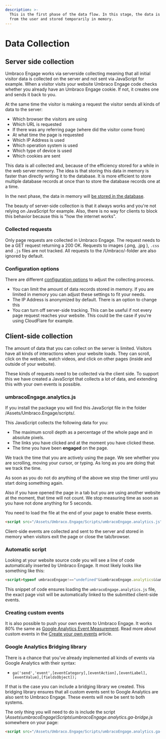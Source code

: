 ```yaml
---
description: >-
  This is the first phase of the data flow. In this stage, the data is collected
  from the user and stored temporarily in memory.
---
```


# Data Collection

## Server side collection

Umbraco Engage works via serverside collecting meaning that all initial visitor data is collected on the server and not sent via JavaScript for example. When a visitor visits your website Umbraco Engage code checks whether you already have an Umbraco Engage cookie. If not, it creates one and sends it back to you.

At the same time the visitor is making a request the visitor sends all kinds of data to the server:

* Which browser the visitors are using
* Which URL is requested
* If there was any referring page (where did the visitor come from)
* At what time the page is requested
* Which IP Address is used
* Which operation system is used
* Which type of device is used
* Which cookies are sent

This data is all collected and, because of the efficiency stored for a while in the web server memory. The idea is that storing this data in memory is faster than directly writing it to the database. It is more efficient to store multiple database records at once than to store the database records one at a time.

In the next phase, the data in memory will [be stored in the database](data-storage.md).

The beauty of server-side collection is that it always works and you're not relying on JavaScript for example. Also, there is no way for clients to block this behavior because this is "how the internet works".

### Collected requests

Only page requests are collected in Umbraco Engage. The request needs to be a GET request returning a 200 OK. Requests to images (.png, .jpg ), `.css` and `.js` files are not tracked. All requests to the /Umbraco/-folder are also ignored by default.

### Configuration options

There are different [configuration options](../../settings/configuration.md) to adjust the collecting process.

* You can limit the amount of data records stored in memory. If you are limited in memory you can adjust these settings to fit your needs.
* The IP Address is anonymized by default. There is an option to change this
* You can turn off server-side tracking. This can be useful if not every page request reaches your website. This could be the case if you're using CloudFlare for example.

## Client-side collection

The amount of data that you can collect on the server is limited. Visitors have all kinds of interactions when your website loads. They can scroll, click on the website, watch videos, and click on other pages (inside and outside of your website).

These kinds of requests need to be collected via the client side. To support this we have created a JavaScript that collects a lot of data, and extending this with your own events is possible.

### umbracoEngage.analytics.js

If you install the package you will find this JavaScript file in the folder /Assets/Umbraco.Engage/scripts/.

This JavaScript collects the following data for you:

* The maximum scroll depth as a percentage of the whole page and in absolute pixels.
* The links you have clicked and at the moment you have clicked these.
* The time you have been **engaged** on the page.

We track the time that you are actively using the page. We see whether you are scrolling, moving your cursor, or typing. As long as you are doing that we track the time.

As soon as you do not do anything of the above we stop the timer until you start doing something again.

Also if you have opened the page in a tab but you are using another website at the moment, that time will not count. We stop measuring time as soon as you have not done anything for 5 seconds.

You need to load the file at the end of your page to enable these events.

```html
<script src="/Assets/Umbraco.Engage/Scripts/umbracoEngage.analytics.js"></script>
```

Client-side events are collected and sent to the server and stored in memory when visitors exit the page or close the tab/browser.

### Automatic script

Looking at your website source code you will see a line of code automatically inserted by Umbraco Engage. It most likely looks like something like this:

```html
<script>typeof umbracoEngage!=="undefined"&&umbracoEngage.analytics&&umbracoEngage.analytics.init("XXXXXX-YYY-ZZZZ-1111-222222222")</script>
```

This snippet of code ensures loading the `umbracoEngage.analytics.js` file, the exact page visit will be automatically linked to the submitted client-side events.

### Creating custom events

It is also possible to push your own events to Umbraco Engage. It works 80% the same as [Google Analytics Event Measurement](https://developers.google.com/analytics/devguides/collection/analyticsjs/events). Read more about custom events in the [Create your own events](../../analytics/client-side-events-and-additional-javascript-files/create-your-own-events.md) article.

### Google Analytics Bridging library

There is a chance that you've already implemented all kinds of events via Google Analytics with their syntax:

* `ga('send','event',[eventCategory],[eventAction],[eventLabel],[eventValue],[fieldsObject]);`

If that is the case you can include a bridging library we created. This bridging library ensures that all custom events sent to Google Analytics are also sent to Umbraco Engage. These events will now be sent to both systems.

The only thing you will need to do is include the script _\Assets\umbracoEngage\Scripts\umbracoEngage.analytics.ga-bridge.js_ somewhere on your page:

```html
<script src="/Assets/Umbraco.Engage/Scripts/umbracoEngage.analytics.ga-bridge.js"></script>
```
